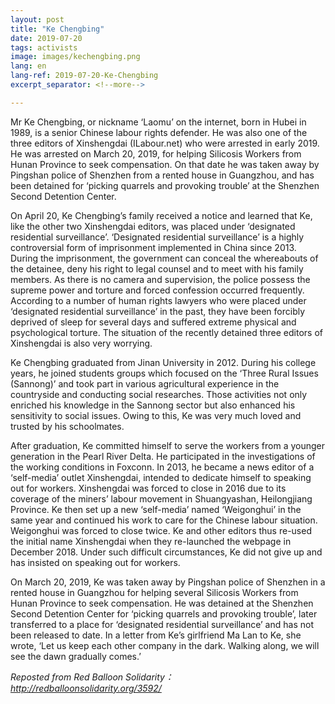 ```yaml
---
layout: post
title: "Ke Chengbing"
date: 2019-07-20
tags: activists
image: images/kechengbing.png
lang: en
lang-ref: 2019-07-20-Ke-Chengbing
excerpt_separator: <!--more-->

---
```


Mr Ke Chengbing, or nickname ‘Laomu’ on the internet, born in Hubei in 1989, is a senior Chinese labour rights defender. He was also one of the three editors of Xinshengdai (ILabour.net) who were arrested in early 2019. He was arrested on March 20, 2019, for helping Silicosis Workers from Hunan Province to seek compensation. On that date he was taken away by Pingshan police of Shenzhen from a rented house in Guangzhou, and has been detained for ‘picking quarrels and provoking trouble’ at the Shenzhen Second Detention Center.

On April 20, Ke Chengbing’s family received a notice and learned that Ke, like the other two Xinshengdai editors, was placed under ‘designated residential surveillance’. ‘Designated residential surveillance’ is a highly controversial form of imprisonment implemented in China since 2013. During the imprisonment, the government can conceal the whereabouts of the detainee, deny his right to legal counsel and to meet with his family members. As there is no camera and supervision, the police possess the supreme power and torture and forced confession occurred frequently. According to a number of human rights lawyers who were placed under ‘designated residential surveillance’ in the past, they have been forcibly deprived of sleep for several days and suffered extreme physical and psychological torture. The situation of the recently detained three editors of Xinshengdai is also very worrying.

Ke Chengbing graduated from Jinan University in 2012. During his college years, he joined students groups which focused on the ‘Three Rural Issues (Sannong)’ and took part in various agricultural experience in the countryside and conducting social researches. Those activities not only enriched his knowledge in the Sannong sector but also enhanced his sensitivity to social issues. Owing to this, Ke was very much loved and trusted by his schoolmates.  

After graduation, Ke committed himself to serve the workers from a younger generation in the Pearl River Delta. He participated in the investigations of the working conditions in Foxconn. In 2013, he became a news editor of a ‘self-media’ outlet Xinshengdai, intended to dedicate himself to speaking out for workers. Xinshengdai was forced to close in 2016 due to its coverage of the miners’ labour movement in Shuangyashan, Heilongjiang Province. Ke then set up a new ‘self-media’ named ‘Weigonghui’ in the same year and continued his work to care for the Chinese labour situation.  Weigonghui was forced to close twice. Ke and other editors thus re-used the initial name Xinshengdai when they re-launched the webpage in December 2018. Under such difficult circumstances, Ke did not give up and has insisted on speaking out for workers.

On March 20, 2019, Ke was taken away by Pingshan police of Shenzhen in a rented house in Guangzhou for helping several Silicosis Workers from Hunan Province to seek compensation. He was detained at the Shenzhen Second Detention Center for ‘picking quarrels and provoking trouble’, later transferred to a place for ‘designated residential surveillance’ and has not been released to date. In a letter from Ke’s girlfriend Ma Lan to Ke, she wrote, ‘Let us keep each other company in the dark. Walking along, we will see the dawn gradually comes.’



<em>Reposted from Red Balloon Solidarity： <http://redballoonsolidarity.org/3592/></em>
